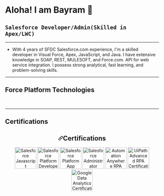 # Aloha! I am Bayram 👋
## **`Salesforce Developer/Admin(Skilled in Apex/LWC)`**

---

- With 4 years of SFDC Salesforce.com experience, I'm a skilled developer in Visual Force, Apex, JavaScript, and Java. I have extensive knowledge in SOAP, REST, MULESOFT, and Force.com. API for web service integration. I possess strong analytical, fast learning, and problem-solving skills. 

--- 
## **Force Platform Technologies**
<p dir="auto"><a target="_blank" rel="noopener noreferrer nofollow" href="https://camo.githubusercontent.com/cd5a6068fd1c7301c0462fe9d9c8a3a57b6a49210096a514d8abfba963269c76/68747470733a2f2f696d672e736869656c64732e696f2f62616467652f2d73616c6573666f7263652d626c7565"><img src="https://camo.githubusercontent.com/cd5a6068fd1c7301c0462fe9d9c8a3a57b6a49210096a514d8abfba963269c76/68747470733a2f2f696d672e736869656c64732e696f2f62616467652f2d73616c6573666f7263652d626c7565" alt="" data-canonical-src="https://img.shields.io/badge/-salesforce-blue" style="max-width: 100%;"></a>
<a target="_blank" rel="noopener noreferrer nofollow" href="https://camo.githubusercontent.com/1473c13b6c4f5e8e5248e54ae796d88726c92bd8405d86fddccf846c2d0d0c5e/68747470733a2f2f696d672e736869656c64732e696f2f62616467652f2d73616c6573666f7263652d2d61646d696e2d626c7565"><img src="https://camo.githubusercontent.com/1473c13b6c4f5e8e5248e54ae796d88726c92bd8405d86fddccf846c2d0d0c5e/68747470733a2f2f696d672e736869656c64732e696f2f62616467652f2d73616c6573666f7263652d2d61646d696e2d626c7565" alt="" data-canonical-src="https://img.shields.io/badge/-salesforce--admin-blue" style="max-width: 100%;"></a>
<a target="_blank" rel="noopener noreferrer nofollow" href="https://camo.githubusercontent.com/4fc74ae261563f12c3fa875eecec8f3bd0b56d371cbaf6a2cbe4ebcbab905094/68747470733a2f2f696d672e736869656c64732e696f2f62616467652f2d73616c6573666f7263652d2d646576656c6f706d656e742d626c7565"><img src="https://camo.githubusercontent.com/4fc74ae261563f12c3fa875eecec8f3bd0b56d371cbaf6a2cbe4ebcbab905094/68747470733a2f2f696d672e736869656c64732e696f2f62616467652f2d73616c6573666f7263652d2d646576656c6f706d656e742d626c7565" alt="" data-canonical-src="https://img.shields.io/badge/-salesforce--development-blue" style="max-width: 100%;"></a>
<a target="_blank" rel="noopener noreferrer nofollow" href="https://camo.githubusercontent.com/3f41e1eaa1068927c155727f882a8482e72726f94fc7190f9edfb24f6d5c2e85/68747470733a2f2f696d672e736869656c64732e696f2f62616467652f2d73616c6573666f7263652d2d6175746f6d6174696f6e2d626c7565"><img src="https://camo.githubusercontent.com/3f41e1eaa1068927c155727f882a8482e72726f94fc7190f9edfb24f6d5c2e85/68747470733a2f2f696d672e736869656c64732e696f2f62616467652f2d73616c6573666f7263652d2d6175746f6d6174696f6e2d626c7565" alt="" data-canonical-src="https://img.shields.io/badge/-salesforce--automation-blue" style="max-width: 100%;"></a>
<a target="_blank" rel="noopener noreferrer nofollow" href="https://camo.githubusercontent.com/18019fe73a5c35cf92b7c87b1ca6d78b9a2b91b0e017405fa1ac5fea4a1d911e/68747470733a2f2f696d672e736869656c64732e696f2f62616467652f2d73616c6573666f7263652d2d666c6f772d626c7565"><img src="https://camo.githubusercontent.com/18019fe73a5c35cf92b7c87b1ca6d78b9a2b91b0e017405fa1ac5fea4a1d911e/68747470733a2f2f696d672e736869656c64732e696f2f62616467652f2d73616c6573666f7263652d2d666c6f772d626c7565" alt="" data-canonical-src="https://img.shields.io/badge/-salesforce--flow-blue" style="max-width: 100%;"></a>
<a target="_blank" rel="noopener noreferrer nofollow" href="https://camo.githubusercontent.com/e6d05599f2fd65f461dd856feef39ba67d9ba1c52902990ddaee37c9be6bb592/68747470733a2f2f696d672e736869656c64732e696f2f62616467652f2d73616c65732d2d636c6f75642d626c7565"><img src="https://camo.githubusercontent.com/e6d05599f2fd65f461dd856feef39ba67d9ba1c52902990ddaee37c9be6bb592/68747470733a2f2f696d672e736869656c64732e696f2f62616467652f2d73616c65732d2d636c6f75642d626c7565" alt="" data-canonical-src="https://img.shields.io/badge/-sales--cloud-blue" style="max-width: 100%;"></a>
<a target="_blank" rel="noopener noreferrer nofollow" href="https://camo.githubusercontent.com/2583107bd302ef63b58bca55d3fd69b6749a6508ba5235fe7e178018fad7217c/68747470733a2f2f696d672e736869656c64732e696f2f62616467652f2d736572766963652d2d636c6f75642d626c7565"><img src="https://camo.githubusercontent.com/2583107bd302ef63b58bca55d3fd69b6749a6508ba5235fe7e178018fad7217c/68747470733a2f2f696d672e736869656c64732e696f2f62616467652f2d736572766963652d2d636c6f75642d626c7565" alt="" data-canonical-src="https://img.shields.io/badge/-service--cloud-blue" style="max-width: 100%;"></a>
<a target="_blank" rel="noopener noreferrer nofollow" href="https://camo.githubusercontent.com/d2d18766d10a7c25e3745520a6bddcbf8a97ab09afca2162b3cf3b5cd639d21e/68747470733a2f2f696d672e736869656c64732e696f2f62616467652f2d6d61726b6574696e672d2d636c6f75642d626c7565"><img src="https://camo.githubusercontent.com/d2d18766d10a7c25e3745520a6bddcbf8a97ab09afca2162b3cf3b5cd639d21e/68747470733a2f2f696d672e736869656c64732e696f2f62616467652f2d6d61726b6574696e672d2d636c6f75642d626c7565" alt="" data-canonical-src="https://img.shields.io/badge/-marketing--cloud-blue" style="max-width: 100%;"></a>
<a target="_blank" rel="noopener noreferrer nofollow" href="https://camo.githubusercontent.com/5c1d4fa974b3dafd62eb32497307d6cd2dcd885ab17a2d6f4e06a2d8a3c097f2/68747470733a2f2f696d672e736869656c64732e696f2f62616467652f2d636f6d6d657263652d2d636c6f75642d626c7565"><img src="https://camo.githubusercontent.com/5c1d4fa974b3dafd62eb32497307d6cd2dcd885ab17a2d6f4e06a2d8a3c097f2/68747470733a2f2f696d672e736869656c64732e696f2f62616467652f2d636f6d6d657263652d2d636c6f75642d626c7565" alt="" data-canonical-src="https://img.shields.io/badge/-commerce--cloud-blue" style="max-width: 100%;"></a>
<a target="_blank" rel="noopener noreferrer nofollow" href="https://camo.githubusercontent.com/09c17c22fbc05eccc38f074936094b04944c5d318114be85397dfe34d6f88dec/68747470733a2f2f696d672e736869656c64732e696f2f62616467652f2d637573746f6d65722d2d3336302d626c7565"><img src="https://camo.githubusercontent.com/09c17c22fbc05eccc38f074936094b04944c5d318114be85397dfe34d6f88dec/68747470733a2f2f696d672e736869656c64732e696f2f62616467652f2d637573746f6d65722d2d3336302d626c7565" alt="" data-canonical-src="https://img.shields.io/badge/-customer--360-blue" style="max-width: 100%;"></a>
<a target="_blank" rel="noopener noreferrer nofollow" href="https://camo.githubusercontent.com/e5cea27277b6e5551d285f4e604870e69bfb871a41a4fd99b7018245bc4ad621/68747470733a2f2f696d672e736869656c64732e696f2f62616467652f2d73616c6573666f7263652d2d696e746567726174696f6e2d626c7565"><img src="https://camo.githubusercontent.com/e5cea27277b6e5551d285f4e604870e69bfb871a41a4fd99b7018245bc4ad621/68747470733a2f2f696d672e736869656c64732e696f2f62616467652f2d73616c6573666f7263652d2d696e746567726174696f6e2d626c7565" alt="" data-canonical-src="https://img.shields.io/badge/-salesforce--integration-blue" style="max-width: 100%;"></a>
<a target="_blank" rel="noopener noreferrer nofollow" href="https://camo.githubusercontent.com/95ee54825222800ced6b93deb0d8b512eebb7b80856514f37385bd692610d9c6/68747470733a2f2f696d672e736869656c64732e696f2f62616467652f2d73616c6573666f7263652d2d617069732d626c7565"><img src="https://camo.githubusercontent.com/95ee54825222800ced6b93deb0d8b512eebb7b80856514f37385bd692610d9c6/68747470733a2f2f696d672e736869656c64732e696f2f62616467652f2d73616c6573666f7263652d2d617069732d626c7565" alt="" data-canonical-src="https://img.shields.io/badge/-salesforce--apis-blue" style="max-width: 100%;"></a>
<a target="_blank" rel="noopener noreferrer nofollow" href="https://camo.githubusercontent.com/6b7a9b9069db11a9077f41be1501ccd77b553a282f8d1ceedd88c46ca73b1cfc/68747470733a2f2f696d672e736869656c64732e696f2f62616467652f2d73616c6573666f7263652d2d776f726b666c6f77732d626c7565"><img src="https://camo.githubusercontent.com/6b7a9b9069db11a9077f41be1501ccd77b553a282f8d1ceedd88c46ca73b1cfc/68747470733a2f2f696d672e736869656c64732e696f2f62616467652f2d73616c6573666f7263652d2d776f726b666c6f77732d626c7565" alt="" data-canonical-src="https://img.shields.io/badge/-salesforce--workflows-blue" style="max-width: 100%;"></a>
<a target="_blank" rel="noopener noreferrer nofollow" href="https://camo.githubusercontent.com/18445353a8c941409454e908f31254b6021043596645e9898ee6faf1adc620f6/68747470733a2f2f696d672e736869656c64732e696f2f62616467652f2d73616c6573666f7263652d2d6465706c6f796d656e742d626c7565"><img src="https://camo.githubusercontent.com/18445353a8c941409454e908f31254b6021043596645e9898ee6faf1adc620f6/68747470733a2f2f696d672e736869656c64732e696f2f62616467652f2d73616c6573666f7263652d2d6465706c6f796d656e742d626c7565" alt="" data-canonical-src="https://img.shields.io/badge/-salesforce--deployment-blue" style="max-width: 100%;"></a>
<a target="_blank" rel="noopener noreferrer nofollow" href="https://camo.githubusercontent.com/2468df2af640f359be58af772be5ab0383871d4275bf32333d30657828aca3c0/68747470733a2f2f696d672e736869656c64732e696f2f62616467652f2d73616c6573666f7263652d2d637573746f6d697a6174696f6e2d626c7565"><img src="https://camo.githubusercontent.com/2468df2af640f359be58af772be5ab0383871d4275bf32333d30657828aca3c0/68747470733a2f2f696d672e736869656c64732e696f2f62616467652f2d73616c6573666f7263652d2d637573746f6d697a6174696f6e2d626c7565" alt="" data-canonical-src="https://img.shields.io/badge/-salesforce--customization-blue" style="max-width: 100%;"></a>
<a target="_blank" rel="noopener noreferrer nofollow" href="https://camo.githubusercontent.com/d5e16429ea3c1e83390dc50a325b541393b251d43033871efdd2316c5f00979d/68747470733a2f2f696d672e736869656c64732e696f2f62616467652f2d617065782d626c7565"><img src="https://camo.githubusercontent.com/d5e16429ea3c1e83390dc50a325b541393b251d43033871efdd2316c5f00979d/68747470733a2f2f696d672e736869656c64732e696f2f62616467652f2d617065782d626c7565" alt="" data-canonical-src="https://img.shields.io/badge/-apex-blue" style="max-width: 100%;"></a>
<a target="_blank" rel="noopener noreferrer nofollow" href="https://camo.githubusercontent.com/bf200dd166feb93aed437496895fde34e2c9fd9bc2bd4294539b042406b386cb/68747470733a2f2f696d672e736869656c64732e696f2f62616467652f2d6c77632d626c7565"><img src="https://camo.githubusercontent.com/bf200dd166feb93aed437496895fde34e2c9fd9bc2bd4294539b042406b386cb/68747470733a2f2f696d672e736869656c64732e696f2f62616467652f2d6c77632d626c7565" alt="" data-canonical-src="https://img.shields.io/badge/-lwc-blue" style="max-width: 100%;"></a>
<a target="_blank" rel="noopener noreferrer nofollow" href="https://camo.githubusercontent.com/35f4780ee2917ad0dcff8028806012dd16a5686a2d242aac688a62846f9004bb/68747470733a2f2f696d672e736869656c64732e696f2f62616467652f2d736f716c2d626c7565"><img src="https://camo.githubusercontent.com/35f4780ee2917ad0dcff8028806012dd16a5686a2d242aac688a62846f9004bb/68747470733a2f2f696d672e736869656c64732e696f2f62616467652f2d736f716c2d626c7565" alt="" data-canonical-src="https://img.shields.io/badge/-soql-blue" style="max-width: 100%;"></a>
<a target="_blank" rel="noopener noreferrer nofollow" href="https://camo.githubusercontent.com/e5167d74fcec2b85cc2d5187dcec96357a163faafd50302553b925811709807b/68747470733a2f2f696d672e736869656c64732e696f2f62616467652f2d736f736c2d626c7565"><img src="https://camo.githubusercontent.com/e5167d74fcec2b85cc2d5187dcec96357a163faafd50302553b925811709807b/68747470733a2f2f696d672e736869656c64732e696f2f62616467652f2d736f736c2d626c7565" alt="" data-canonical-src="https://img.shields.io/badge/-sosl-blue" style="max-width: 100%;"></a>
<a target="_blank" rel="noopener noreferrer nofollow" href="https://camo.githubusercontent.com/2ed12f83b7eba75eb7229308ad155db442b01c24d27b18e40e311e51eeed4dbb/68747470733a2f2f696d672e736869656c64732e696f2f62616467652f2d6c696768746e696e672d2d6672616d65776f726b2d626c7565"><img src="https://camo.githubusercontent.com/2ed12f83b7eba75eb7229308ad155db442b01c24d27b18e40e311e51eeed4dbb/68747470733a2f2f696d672e736869656c64732e696f2f62616467652f2d6c696768746e696e672d2d6672616d65776f726b2d626c7565" alt="" data-canonical-src="https://img.shields.io/badge/-lightning--framework-blue" style="max-width: 100%;"></a>
<a target="_blank" rel="noopener noreferrer nofollow" href="https://camo.githubusercontent.com/7a39d9caa6a56055572431920591bd302d04af6f346d0e33ad97ed94db162cf9/68747470733a2f2f696d672e736869656c64732e696f2f62616467652f2d666f7263652e636f6d2d626c7565"><img src="https://camo.githubusercontent.com/7a39d9caa6a56055572431920591bd302d04af6f346d0e33ad97ed94db162cf9/68747470733a2f2f696d672e736869656c64732e696f2f62616467652f2d666f7263652e636f6d2d626c7565" alt="" data-canonical-src="https://img.shields.io/badge/-force.com-blue" style="max-width: 100%;"></a>
<a target="_blank" rel="noopener noreferrer nofollow" href="https://camo.githubusercontent.com/f0b081306d66a523f2f08c71a989c0cc4e5ec64d42494bb0038ed3fb254cd217/68747470733a2f2f696d672e736869656c64732e696f2f62616467652f2d617065782d2d74726967676572732d626c7565"><img src="https://camo.githubusercontent.com/f0b081306d66a523f2f08c71a989c0cc4e5ec64d42494bb0038ed3fb254cd217/68747470733a2f2f696d672e736869656c64732e696f2f62616467652f2d617065782d2d74726967676572732d626c7565" alt="" data-canonical-src="https://img.shields.io/badge/-apex--triggers-blue" style="max-width: 100%;"></a>
<a target="_blank" rel="noopener noreferrer nofollow" href="https://camo.githubusercontent.com/c16cf64128e37ea3d1ed02f077710574b188177fde59aa066a344e9d20562d57/68747470733a2f2f696d672e736869656c64732e696f2f62616467652f2d76697375616c2d2d666f7263652d626c7565"><img src="https://camo.githubusercontent.com/c16cf64128e37ea3d1ed02f077710574b188177fde59aa066a344e9d20562d57/68747470733a2f2f696d672e736869656c64732e696f2f62616467652f2d76697375616c2d2d666f7263652d626c7565" alt="" data-canonical-src="https://img.shields.io/badge/-visual--force-blue" style="max-width: 100%;"></a>
<a target="_blank" rel="noopener noreferrer nofollow" href="https://camo.githubusercontent.com/8be03df5be453d7cbaeb8c65e665d477fc77ef6bf5521e1b8919f037afedf145/68747470733a2f2f696d672e736869656c64732e696f2f62616467652f2d62756c6b2d2d6170692d626c7565"><img src="https://camo.githubusercontent.com/8be03df5be453d7cbaeb8c65e665d477fc77ef6bf5521e1b8919f037afedf145/68747470733a2f2f696d672e736869656c64732e696f2f62616467652f2d62756c6b2d2d6170692d626c7565" alt="" data-canonical-src="https://img.shields.io/badge/-bulk--api-blue" style="max-width: 100%;"></a>
<a target="_blank" rel="noopener noreferrer nofollow" href="https://camo.githubusercontent.com/2a45bfeede00ae479f06df6ee990348c0cf191f31a9446892af39552eb3a0161/68747470733a2f2f696d672e736869656c64732e696f2f62616467652f2d7765622d2d636f6d706f6e656e74732d626c7565"><img src="https://camo.githubusercontent.com/2a45bfeede00ae479f06df6ee990348c0cf191f31a9446892af39552eb3a0161/68747470733a2f2f696d672e736869656c64732e696f2f62616467652f2d7765622d2d636f6d706f6e656e74732d626c7565" alt="" data-canonical-src="https://img.shields.io/badge/-web--components-blue" style="max-width: 100%;"></a>
<a target="_blank" rel="noopener noreferrer nofollow" href="https://camo.githubusercontent.com/640e9851edd16efb47121118f6059b16713db79894ad50291a415c0752b39d18/68747470733a2f2f696d672e736869656c64732e696f2f62616467652f2d73616c6573666f7263652d2d6370712d626c7565"><img src="https://camo.githubusercontent.com/640e9851edd16efb47121118f6059b16713db79894ad50291a415c0752b39d18/68747470733a2f2f696d672e736869656c64732e696f2f62616467652f2d73616c6573666f7263652d2d6370712d626c7565" alt="" data-canonical-src="https://img.shields.io/badge/-salesforce--cpq-blue" style="max-width: 100%;"></a>
<a target="_blank" rel="noopener noreferrer nofollow" href="https://camo.githubusercontent.com/7ad47f6df8cdd73ecfbf511ba948cf172b8cdcbff6092774c146b89da5bfa036/68747470733a2f2f696d672e736869656c64732e696f2f62616467652f2d6d756c65736f66742d626c7565"><img src="https://camo.githubusercontent.com/7ad47f6df8cdd73ecfbf511ba948cf172b8cdcbff6092774c146b89da5bfa036/68747470733a2f2f696d672e736869656c64732e696f2f62616467652f2d6d756c65736f66742d626c7565" alt="" data-canonical-src="https://img.shields.io/badge/-mulesoft-blue" style="max-width: 100%;"></a>
<a target="_blank" rel="noopener noreferrer nofollow" href="https://camo.githubusercontent.com/d8ab003b4053e37dac42b55dd2dfdc068896d7e625ad5d61b86629e36a0ee93b/68747470733a2f2f696d672e736869656c64732e696f2f62616467652f2d666c6f73756d2d626c7565"><img src="https://camo.githubusercontent.com/d8ab003b4053e37dac42b55dd2dfdc068896d7e625ad5d61b86629e36a0ee93b/68747470733a2f2f696d672e736869656c64732e696f2f62616467652f2d666c6f73756d2d626c7565" alt="" data-canonical-src="https://img.shields.io/badge/-flosum-blue" style="max-width: 100%;"></a>
<a target="_blank" rel="noopener noreferrer nofollow" href="https://camo.githubusercontent.com/c581a553e6088aa6b4271cdc562c12ed56ac94a3dfc85cbaaa776907633fb993/68747470733a2f2f696d672e736869656c64732e696f2f62616467652f2d636925324663642d626c7565"><img src="https://camo.githubusercontent.com/c581a553e6088aa6b4271cdc562c12ed56ac94a3dfc85cbaaa776907633fb993/68747470733a2f2f696d672e736869656c64732e696f2f62616467652f2d636925324663642d626c7565" alt="" data-canonical-src="https://img.shields.io/badge/-ci%2Fcd-blue" style="max-width: 100%;"></a>
<a target="_blank" rel="noopener noreferrer nofollow" href="https://camo.githubusercontent.com/621896a5feee02ac73ee51b1f94f9d59b05800d5d2630abce114d0110e7da279/68747470733a2f2f696d672e736869656c64732e696f2f62616467652f2d6f6d6e6973747564696f2d626c7565"><img src="https://camo.githubusercontent.com/621896a5feee02ac73ee51b1f94f9d59b05800d5d2630abce114d0110e7da279/68747470733a2f2f696d672e736869656c64732e696f2f62616467652f2d6f6d6e6973747564696f2d626c7565" alt="" data-canonical-src="https://img.shields.io/badge/-omnistudio-blue" style="max-width: 100%;"></a>
<a target="_blank" rel="noopener noreferrer nofollow" href="https://camo.githubusercontent.com/1fd658c975f7bb82354b7fae0662039a5eb0f79ff8ae71c3457550548465b260/68747470733a2f2f696d672e736869656c64732e696f2f62616467652f2d646174612d2d6c6f616465722d626c7565"><img src="https://camo.githubusercontent.com/1fd658c975f7bb82354b7fae0662039a5eb0f79ff8ae71c3457550548465b260/68747470733a2f2f696d672e736869656c64732e696f2f62616467652f2d646174612d2d6c6f616465722d626c7565" alt="" data-canonical-src="https://img.shields.io/badge/-data--loader-blue" style="max-width: 100%;"></a>
<a target="_blank" rel="noopener noreferrer nofollow" href="https://camo.githubusercontent.com/1f37d3f26951480c683e34a1c3b802b51d55f6ff04589a82ddd38cb76ba3f94e/68747470733a2f2f696d672e736869656c64732e696f2f62616467652f2d73616c6573666f7263652d2d64782d626c7565"><img src="https://camo.githubusercontent.com/1f37d3f26951480c683e34a1c3b802b51d55f6ff04589a82ddd38cb76ba3f94e/68747470733a2f2f696d672e736869656c64732e696f2f62616467652f2d73616c6573666f7263652d2d64782d626c7565" alt="" data-canonical-src="https://img.shields.io/badge/-salesforce--dx-blue" style="max-width: 100%;"></a>
<a target="_blank" rel="noopener noreferrer nofollow" href="https://camo.githubusercontent.com/c9cc0a59901c473c67afeeb0b8b487ba7e0e6a792d29627c909f1b9430d97676/68747470733a2f2f696d672e736869656c64732e696f2f62616467652f2d636f7061646f2d626c7565"><img src="https://camo.githubusercontent.com/c9cc0a59901c473c67afeeb0b8b487ba7e0e6a792d29627c909f1b9430d97676/68747470733a2f2f696d672e736869656c64732e696f2f62616467652f2d636f7061646f2d626c7565" alt="" data-canonical-src="https://img.shields.io/badge/-copado-blue" style="max-width: 100%;"></a>
<a target="_blank" rel="noopener noreferrer nofollow" href="https://camo.githubusercontent.com/c6d05c059aa45085cdd387cc38c032f907165d0ea66a9a95d7a822b4efe7ffb9/68747470733a2f2f696d672e736869656c64732e696f2f62616467652f2d6c696768746e696e672d2d64657369676e2d2d73797374656d2d626c7565"><img src="https://camo.githubusercontent.com/c6d05c059aa45085cdd387cc38c032f907165d0ea66a9a95d7a822b4efe7ffb9/68747470733a2f2f696d672e736869656c64732e696f2f62616467652f2d6c696768746e696e672d2d64657369676e2d2d73797374656d2d626c7565" alt="" data-canonical-src="https://img.shields.io/badge/-lightning--design--system-blue" style="max-width: 100%;"></a></p>

---

## **Certifications**
<div align="center" dir="auto">
  <h2 dir="auto"><a id="user-content-certifications" class="anchor" aria-hidden="true" href="#certifications"><svg class="octicon octicon-link" viewBox="0 0 16 16" version="1.1" width="16" height="16" aria-hidden="true"><path d="m7.775 3.275 1.25-1.25a3.5 3.5 0 1 1 4.95 4.95l-2.5 2.5a3.5 3.5 0 0 1-4.95 0 .751.751 0 0 1 .018-1.042.751.751 0 0 1 1.042-.018 1.998 1.998 0 0 0 2.83 0l2.5-2.5a2.002 2.002 0 0 0-2.83-2.83l-1.25 1.25a.751.751 0 0 1-1.042-.018.751.751 0 0 1-.018-1.042Zm-4.69 9.64a1.998 1.998 0 0 0 2.83 0l1.25-1.25a.751.751 0 0 1 1.042.018.751.751 0 0 1 .018 1.042l-1.25 1.25a3.5 3.5 0 1 1-4.95-4.95l2.5-2.5a3.5 3.5 0 0 1 4.95 0 .751.751 0 0 1-.018 1.042.751.751 0 0 1-1.042.018 1.998 1.998 0 0 0-2.83 0l-2.5 2.5a1.998 1.998 0 0 0 0 2.83Z"></path></svg></a>Certifications</h2>
  <a href="https://trailblazer.me/id/amanmadov" rel="nofollow"><img src="/amanmadov/amanmadov/raw/main/assets/icons/icon1.png" height="70" alt="Salesforce Javascript Certification" style="max-width: 100%;"></a>
  <a href="https://trailblazer.me/id/amanmadov" rel="nofollow"><img src="/amanmadov/amanmadov/raw/main/assets/icons/icon2.png" height="70" alt="Salesforce Platform Developer I Certification" style="max-width: 100%;"></a>
  <a href="https://trailblazer.me/id/amanmadov" rel="nofollow"><img src="/amanmadov/amanmadov/raw/main/assets/icons/icon3.png" height="70" alt="Salesforce Platform App Builder Certification" style="max-width: 100%;"></a>
  <a href="https://trailblazer.me/id/amanmadov" rel="nofollow"><img src="/amanmadov/amanmadov/raw/main/assets/icons/icon4.png" height="70" alt="Salesforce Administrator Certification" style="max-width: 100%;"></a>
  <a href="https://certificates.automationanywhere.com/60cc3632-60c6-4398-9584-6260430319bb" rel="nofollow"><img src="/amanmadov/amanmadov/raw/main/assets/icons/icon6.png" height="70" alt="Automation Anywhere RPA Certification" style="max-width: 100%;"></a>
  <a href="https://certificate.uipath.com/validation/diploma/code=929432899817526525" rel="nofollow"><img src="/amanmadov/amanmadov/raw/main/assets/icons/icon7.png" height="70" alt="UiPath Advanced RPA Certification" style="max-width: 100%;"></a>
  <a href="https://www.credly.com/badges/66386424-79b6-4d8c-84a8-4ae49dbc6e9a" rel="nofollow"><img src="/amanmadov/amanmadov/raw/main/assets/icons/icon9.png" height="70" alt="Google Data Analytics Certification" style="max-width: 100%;"></a>
</div>
